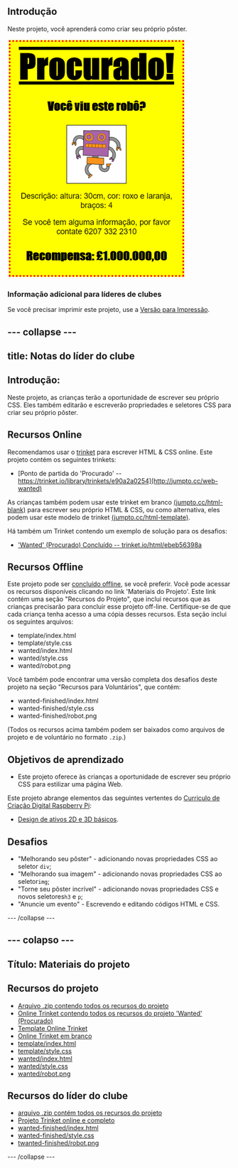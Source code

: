## Introdução

Neste projeto, você aprenderá como criar seu próprio pôster.

![screenshot](images/wanted-final.png)

### Informação adicional para líderes de clubes

Se você precisar imprimir este projeto, use a [Versão para Impressão](https://projects.raspberrypi.org/en/projects/wanted/print).

## \--- collapse \---

## title: Notas do líder do clube

## Introdução:

Neste projeto, as crianças terão a oportunidade de escrever seu próprio CSS. Eles também editarão e escreverão propriedades e seletores CSS para criar seu próprio pôster.

## Recursos Online

Recomendamos usar o [trinket](https://trinket.io/) para escrever HTML & CSS online. Este projeto contém os seguintes trinkets:

* [Ponto de partida do 'Procurado' -- https://trinket.io/library/trinkets/e90a2a0254](http://jumpto.cc/web-wanted)

As crianças também podem usar este trinket em branco [(jumpto.cc/html-blank)](http://jumpto.cc/html-blank) para escrever seu próprio HTML & CSS, ou como alternativa, eles podem usar este modelo de trinket [(jumpto.cc/html-template)](http://jumpto.cc/html-template).

Há também um Trinket contendo um exemplo de solução para os desafios:

* ['Wanted' (Procurado) Concluído -- trinket.io/html/ebeb56398a](https://trinket.io/html/ebeb56398a)

## Recursos Offline

Este projeto pode ser [concluído offline](https://www.codeclubprojects.org/en-GB/resources/webdev-working-offline/), se você preferir. Você pode acessar os recursos disponíveis clicando no link 'Materiais do Projeto'. Este link contém uma seção "Recursos do Projeto", que inclui recursos que as crianças precisarão para concluir esse projeto off-line. Certifique-se de que cada criança tenha acesso a uma cópia desses recursos. Esta seção inclui os seguintes arquivos:

* template/index.html
* template/style.css
* wanted/index.html
* wanted/style.css
* wanted/robot.png

Você também pode encontrar uma versão completa dos desafios deste projeto na seção "Recursos para Voluntários", que contém:

* wanted-finished/index.html
* wanted-finished/style.css
* wanted-finished/robot.png

(Todos os recursos acima também podem ser baixados como arquivos de projeto e de voluntário no formato `.zip`.)

## Objetivos de aprendizado

* Este projeto oferece às crianças a oportunidade de escrever seu próprio CSS para estilizar uma página Web.

Este projeto abrange elementos das seguintes vertentes do [Curriculo de Criação Digital Raspberry Pi](http://rpf.io/curriculum):

* [Design de ativos 2D e 3D básicos](https://www.raspberrypi.org/curriculum/design/creator).

## Desafios

* "Melhorando seu pôster" - adicionando novas propriedades CSS ao seletor ` div `;
* "Melhorando sua imagem" - adicionando novas propriedades CSS ao seletor` img `;
* "Torne seu pôster incrível" - adicionando novas propriedades CSS e novos seletores` h3 ` e ` p `;
* "Anuncie um evento" - Escrevendo e editando códigos HTML e CSS.

\--- /collapse \---

## \--- colapso \---

## Título: Materiais do projeto

## Recursos do projeto

* [Arquivo .zip contendo todos os recursos do projeto](resources/wanted-project-resources.zip)
* [Online Trinket contendo todos os recursos do projeto 'Wanted' (Procurado)](http://jumpto.cc/web-wanted)
* [Template Online Trinket](http://jumpto.cc/trinket-template)
* [Online Trinket em branco](http://jumpto.cc/trinket-blank)
* [template/index.html](resources/template-index.html)
* [template/style.css](resources/template-style.css)
* [wanted/index.html](resources/wanted-index.html)
* [wanted/style.css](resources/wanted-style.css)
* [wanted/robot.png](resources/wanted-robot.png)

## Recursos do líder do clube

* [arquivo .zip contém todos os recursos do projeto](resources/wanted-volunteer-resources.zip)
* [Projeto Trinket online e completo](https://trinket.io/html/ebeb56398a)
* [wanted-finished/index.html](resources/wanted-finished-index.html)
* [wanted-finished/style.css](resources/wanted-finished-style.css)
* [twanted-finished/robot.png](resources/twanted-finished-robot.png)

\--- /collapse \---